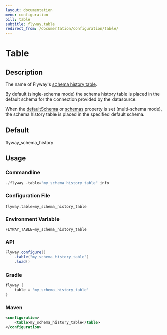```yaml
---
layout: documentation
menu: configuration
pill: table
subtitle: flyway.table
redirect_from: /documentation/configuration/table/
---
```


# Table

## Description
The name of Flyway's [schema history table](/documentation/concepts/migrations#schema-history-table).

By default (single-schema mode) the schema history table is placed in the default schema for the connection provided by the datasource.

When the [defaultSchema](/documentation/configuration/parameters/defaultSchema) or [schemas](/documentation/configuration/parameters/schemas) property is set (multi-schema mode), the schema history table is placed in the specified default schema.

## Default
flyway_schema_history

## Usage

### Commandline
```powershell
./flyway -table="my_schema_history_table" info
```

### Configuration File
```properties
flyway.table=my_schema_history_table
```

### Environment Variable
```properties
FLYWAY_TABLE=my_schema_history_table
```

### API
```java
Flyway.configure()
    .table("my_schema_history_table")
    .load()
```

### Gradle
```groovy
flyway {
    table = 'my_schema_history_table'
}
```

### Maven
```xml
<configuration>
    <table>my_schema_history_table</table>
</configuration>
```